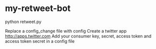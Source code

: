 # my-retweet-bot

python retweet.py

Replace a config_change file with config
Create a twitter app  http://apps.twitter.com
Add your consumer key, secret, access token
and access token secret in a config file
